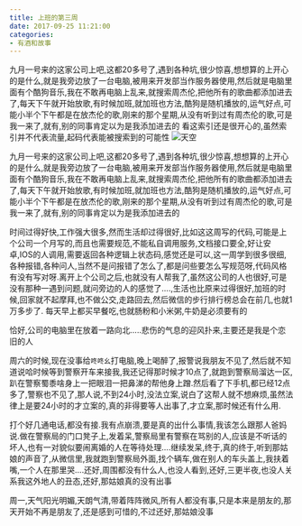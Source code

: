 ```yaml
---
title: 上班的第三周
date: 2017-09-25 11:21:00
categories: 
- 有酒和故事
---
```

九月一号来的这家公司上吧,这都20多号了,遇到各种坑,很少惊喜,想想算的上开心的是什么,就是我旁边放了一台电脑,被用来开发部当作服务器使用,然后就是电脑里面有个酷狗音乐,我在不敢再电脑上乱来,就搜索周杰伦,把他所有的歌曲都添加进去了,每天下午就开始放歌,有时候加班,就加班也方法,酷狗是随机播放的,运气好点,可能小半个下午都是在放杰伦的歌,刚来的那个星期,从没有听到过有周杰伦的歌,可是我一来了,就有,别的同事肯定以为是我添加进去的
看这索引还是很开心的,虽然索引并不代表流量,起码代表能被搜索到的可能性
![天空](https://hexosrc.oss-cn-shenzhen.aliyuncs.com/blog/20190511161655.png)
<!-- more -->

九月一号来的这家公司上吧,这都20多号了,遇到各种坑,很少惊喜,想想算的上开心的是什么,就是我旁边放了一台电脑,被用来开发部当作服务器使用,然后就是电脑里面有个酷狗音乐,我在不敢再电脑上乱来,就搜索周杰伦,把他所有的歌曲都添加进去了,每天下午就开始放歌,有时候加班,就加班也方法,酷狗是随机播放的,运气好点,可能小半个下午都是在放杰伦的歌,刚来的那个星期,从没有听到过有周杰伦的歌,可是我一来了,就有,别的同事肯定以为是我添加进去的

时间过得好快,工作强大很多,然而生活却过得很好,比如这这周写的代码,可能是上个公司一个月写的,而且也需要规范,不能私自调用服务,文档接口要全,好让安卓,IOS的人调用,需要返回各种逻辑上状态码,感觉还是可以,这一周学到很多很细,各种报错,各种问人,当然不是问报错了怎么了,都是问些要怎么写规范呀,代码风格有没有写对呀.离开上个公司之后,也就没有人帮我了,虽然这公司的人也很好,可是没有那种一遇到问题,就问旁边的人的感觉了....,生活也比原来过得很好,加班的时候,回家就不起摩拜,也不做公交,走路回去,然后微信的步行排行榜总会在前几,也就1万多步了. 每天早上都买早餐吃,也就肠粉和小米粥,牛奶是必须要有的

恰好,公司的电脑里在放着一路向北.....悲伤的气息的迎风扑来,主要还是我是个恋旧的人

周六的时候,现在没事给`咚咚幺`打电脑,晚上喝醉了,报警说我朋友不见了,然后就不知道说哈时候等到警察开车来接我,我还记得那时候才10点了,就跑到警察局溜达一区,趴在警察蜀黍啥身上一把眼泪一把鼻涕的帮他身上蹭.然后看了下手机,都已经12点多了,警察也不见了,那人说,不到24小时,没法立案,说白了这帮人就不想麻烦,虽然法律上是要24小时的才立案的,真的非得要等人出事了,才立案,那时候还有什么用.

打个好几通电话,都没有接.我有点崩溃,要是真的出什么事情,我该怎么跟那人爸妈说.做在警察局的门口凳子上,发着呆,警察局里有警察在骂别的人,应该是不听话的坏人,也有一对貌似要闹离婚的人在等待处理....继续发呆,终于,真的终于,听到那姑娘的声音了,从微信里,我就跑到警察局外面,找个辆车,做在别人的车头盖上,我扶着嘴,一个人在那里哭....还好,周围都没有什么人,也没人看到,还好,三更半夜,也没人关系我这外地人的丑态,还好,那姑娘真的没有出事

周一,天气阳光明媚,天朗气清,带着阵阵微风,所有人都没有事,只是本来是朋友的,那天开始不再是朋友了,还是感到可惜的,不过还好,那姑娘没事




